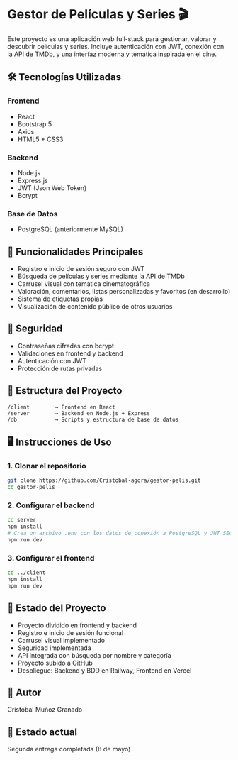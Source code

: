 # Gestor de Películas y Series 🎬

Este proyecto es una aplicación web full-stack para gestionar, valorar y descubrir películas y series. Incluye autenticación con JWT, conexión con la API de TMDb, y una interfaz moderna y temática inspirada en el cine.

## 🛠 Tecnologías Utilizadas

### Frontend
- React
- Bootstrap 5
- Axios
- HTML5 + CSS3

### Backend
- Node.js
- Express.js
- JWT (Json Web Token)
- Bcrypt

### Base de Datos
- PostgreSQL (anteriormente MySQL)

## 🚀 Funcionalidades Principales
- Registro e inicio de sesión seguro con JWT
- Búsqueda de películas y series mediante la API de TMDb
- Carrusel visual con temática cinematográfica
- Valoración, comentarios, listas personalizadas y favoritos (en desarrollo)
- Sistema de etiquetas propias
- Visualización de contenido público de otros usuarios

## 🔐 Seguridad
- Contraseñas cifradas con bcrypt
- Validaciones en frontend y backend
- Autenticación con JWT
- Protección de rutas privadas

## 🧩 Estructura del Proyecto
```
/client        → Frontend en React
/server        → Backend en Node.js + Express
/db            → Scripts y estructura de base de datos
```

## 🖥 Instrucciones de Uso

### 1. Clonar el repositorio
```bash
git clone https://github.com/Cristobal-agora/gestor-pelis.git
cd gestor-pelis
```

### 2. Configurar el backend
```bash
cd server
npm install
# Crea un archivo .env con los datos de conexión a PostgreSQL y JWT_SECRET
npm run dev
```

### 3. Configurar el frontend
```bash
cd ../client
npm install
npm run dev
```

## 📁 Estado del Proyecto
- Proyecto dividido en frontend y backend
- Registro e inicio de sesión funcional
- Carrusel visual implementado
- Seguridad implementada
- API integrada con búsqueda por nombre y categoría
- Proyecto subido a GitHub
- Despliegue: Backend y BDD en Railway, Frontend en Vercel

## 🧠 Autor
Cristóbal Muñoz Granado

## 📅 Estado actual
Segunda entrega completada (8 de mayo)
